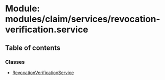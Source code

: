 # Module: modules/claim/services/revocation-verification.service

## Table of contents

### Classes

- [RevocationVerificationService](../classes/modules_claim_services_revocation_verification_service.RevocationVerificationService.md)
